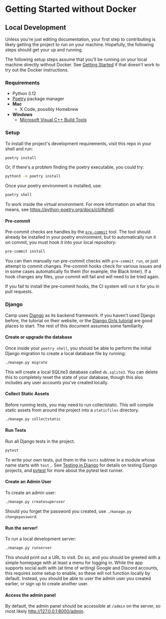 # Getting Started without Docker

## Local Development

Unless you're just editing documentation, your first step to contributing is
likely getting the project to run on your machine. Hopefully, the following steps
should get your up and running.

The following setup steps assume that you'll be running on your local machine
directly without Docker. See [Getting Started](./getting-started.md) if that doesn't
work to try out the Docker instructions.

### Requirements

* Python 3.12
* [Poetry](https://python-poetry.org/docs/#installation) package manager
* **Mac**
  * X Code, possibly Homebrew
* **Windows**
  * [Microsoft Visual C++ Build Tools](https://visualstudio.microsoft.com/visual-cpp-build-tools/)

### Setup

To install the project's development requirements, visit this repo in
your shell and run:

```sh
poetry install
```

Or, if there's a problem finding the poetry executable, you could try:

```sh
python3 -m poetry install
```

Once your poetry environment is installed, use:

```sh
poetry shell
```

To work inside the virtual environment. For more information on what this means,
see https://python-poetry.org/docs/cli/#shell.

#### Pre-commit

Pre-commit checks are handles by the [`pre-commit`](https://pre-commit.com/)
tool. The tool should already be installed in your poetry environment, but to
automatically run it on commit, you must hook it into your local repository:

```sh
pre-commit install
```

You can then manually run pre-commit checks with `pre-commit run`, or just
attempt to commit changes. Pre-commit hooks check for various issues and
in some cases automatically fix them (for example, the Black linter). If
a hook changes any files, your commit will fail and will need to be tried again.

If you fail to install the pre-commit hooks, the CI system will run it for you
in pull requests.

### Django

Camp uses [Django](https://www.djangoproject.com/) as its backend framework.
If you haven't used Django before, the tutorial on their website, or the
[Django Girls tutorial](https://tutorial.djangogirls.org/) are good places
to start. The rest of this document assumes some familiarity.

#### Create or upgrade the database

Once inside your `poetry shell`, you should be able to perform the initial Django
migration to create a local database file by running:

```sh
./manage.py migrate
```

This will create a local SQLite3 database called `db.sqlite3`. You can delete
this to completely reset the state of your database, though this also includes
any user accounts you've created locally.

#### Collect Static Assets

Before running tests, you may need to run collectstatic. This will
compile static assets from around the project into a `staticfiles`
directory.

```sh
./manage.py collectstatic
```

#### Run Tests

Run all Django tests in the project.

```sh
pytest
```

To write your own tests, put them in the `tests` subtree
in a module whose name starts with `test_`. See
[Testing in Django](https://docs.djangoproject.com/en/4.1/topics/testing/)
for details on testing Django projects, and [pytest](https://pytest.org)
for more about the pytest test runner.

#### Create an Admin User

To create an admin user:

```sh
./manage.py createsuperuser
```

Should you forget the password you created, use `./manage.py changepassword`.

#### Run the server!

To run a local development server:

```sh
./manage.py runserver
```

This should print out a URL to visit. Do so, and you should be greeted with
a simple homepage with at least a menu for logging in. While the app supports
social auth with (at time of writing) Google and Discord accounts, this requires
some setup to enable, so these will not function locally by default. Instead,
you should be able to user the admin user you created earlier, or sign up to
create another user.

#### Access the admin panel

By default, the admin panel should be accessible at `/admin` on the server,
so most likely http://127.0.0.1:8000/admin.

